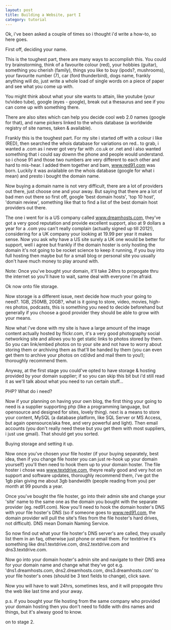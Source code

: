 ```yaml
---
layout: post
title: Building a Website, part I
category: tutorial
---
```


Ok, i've been asked a couple of times so i thought i'd write a how-to, so here goes.


First off, deciding your name.

This is the toughest part, there are many ways to accomplish this.  You could try brainstorming, think of a favourite colour (red), your hobbies (guitar), something you cherish (family), things you like to buy (ipods?, mushrooms), your favourite number (7), car (ford thunderbird), dogs name, frankly anything will do, just write a whole load of single words on a piece of paper and see what you come up with.

You might think about what your site wants to attain, like youtube (your tv/video tube), google (eyes - google), break out a thesaurus and see if you can come up with something there.

There are also sites which can help you decide cool web 2.0 names (google for that), and name pickers linked to the whois database (a worldwide registry of site names, taken & available).

Frankly this is the toughest part.  For my site i started off with a colour i like (RED), then searched the whois database for variations on red.. to grab, i wanted a .com as i never got very far with .co.uk or .net and i also wanted something that i could say downn the phone and people would understand.  so i chose 91 and those two numbers are very different to each other and hard to mis-hear.  I added them together and bam, www.red91.com was born.  Luckily it was aviailable on the whois database (google for what i mean) and presto i bought the domain name.

Now buying a domain name is not very difficult, there are a lot of providers out there, just choose one and your away.  But saying that there are a lot of bad men out there so first off, google 'best domain hosts', 'top 10 host', 'domain review', something like that to find a list of the best domain host providers out there.

The one i went for is a US company called www.dreamhosts.com, they've got a very good reputation and provide excellent support, also at 9 dollars a year for a .com you can't really complain (actually signed up till 2012!), considering for a UK company your looking at 19.99 per year it makes sense.  Now you ask why have a US site surely a UK one would be better for support, well i agree but frankly if the domain hoster is only hosting the domain it's not going to be rocket science to keep it running, if you buy into full hosting then maybe but for a small blog or personal site you usually don't have much money to play around with.

Note: Once you've bought your domain, it'll take 24hrs to propogate thru the internet so you'll have to wait, same deal with everyone i'm afraid.  


Ok now onto file storage.

Now storage is a different issue, next decide how much your going to need?.  1GB, 250MB, 20GB?, what is it going to store, video, movies, high-res photos, podcasts, this is something you need to decide beforehand but generally if you choose a good provider they should be able to grow with your means.

Now what i've done with my site is have a large amount of the image content actually hosted by flickr.com, it's a very good photography social networking site and allows you to get static links to photos stored by them.  So you can link/embed photos on to your site and not have to worry about storing them or archiving them as that'll be handed by them (you can even get them to archive your photos on cd/dvd and mail them to you!); thoroughly recommend them.

Anyway, at the first stage you could've opted to have storage & hosting provided by your domain supplier; if so you can skip this bit but i'd still read it as we'll talk about what you need to run certain stuff...


PHP? What do i need?

Now if your planning on having your own blog, the first thing your going to need is a supplier supporting php (like a programming language, but opensource and designed for sites, lovely thing).  next is a means to store your content, MySQL (a database platform, like SQL Server or MS Access, but again opensource/aka free, and very powerful and light).  Then email accounts (you don't really need these but you get them with most suppliers, i just use gmail).  That should get you sorted.


Buying storage and setting it up.

Now once you've chosen your file hoster (if your buying separately, best idea, then if you change file hoster you can just re-hook up your domain yourself) you'll then need to hook them up to your domain hoster.  The file hoster i chose was www.textdrive.com, theyre really good and very hot on support and software updates, thoroughly recommend them, i've got the 1gb plan giving me about 3gb bandwidth (people reading from you) per month at 99 pounds a year.

Once you've bought the file hoster, go into their admin site and change your 'site' name to the same one as the domain you bought with the separate provider (eg. red91.com).  Now you'll need to hook the domain hoster's DNS with your file hoster's DNS (so if someone goes to www.red91.com, the domain provider will pull the site's files from the file hoster's hard drives, not difficult).  DNS mean Domain Naming Service.

So now find out what your file hoster's DNS server's are called, they usually list them in an faq, otherwise just phone or email them.  For textdrive it's something like dns1.textdrive.com, dns2.textdrive.com and dns3.textdrive.com.

Now go into your domain hoster's admin site and navigate to their DNS area for your domain name and change what they've got e.g. 'dns1.dreamhosts.com, dns2.dreamhosts.com, dns3.dreamhosts.com' to your file hoster's ones (should be 3 text fields to change), click save.

Now you will have to wait 24hrs, sometimes less, and it will propogate thru the web like last time and your away.

p.s.
if you bought your file hosting from the same company who provided your domain hosting then you don't need to fiddle with dns names and things, but it's alwasy good to know.


on to stage 2.
